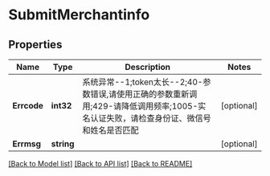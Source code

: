 # SubmitMerchantinfo

## Properties

Name | Type | Description | Notes
------------ | ------------- | ------------- | -------------
**Errcode** | **int32** | 系统异常--1;token太长--2;40-参数错误,请使用正确的参数重新调用;429-请降低调用频率;1005-实名认证失败，请检查身份证、微信号和姓名是否匹配 | [optional] 
**Errmsg** | **string** |  | [optional] 

[[Back to Model list]](../README.md#documentation-for-models) [[Back to API list]](../README.md#documentation-for-api-endpoints) [[Back to README]](../README.md)


